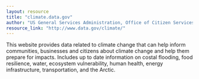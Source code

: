 ```yaml
---
layout: resource
title: "climate.data.gov"
author: "US General Services Administration, Office of Citizen Services and Innovation Technologies"
resource_link: "http://www.data.gov/climate/"
---
```


This website provides data related to climate change that can help inform communities, businesses and citizens about climate change and help them prepare for impacts. Includes up to date information on costal flooding, food resilience, water, ecosystem vulnerability, human health, energy infrastructure, transportation, and the Arctic.